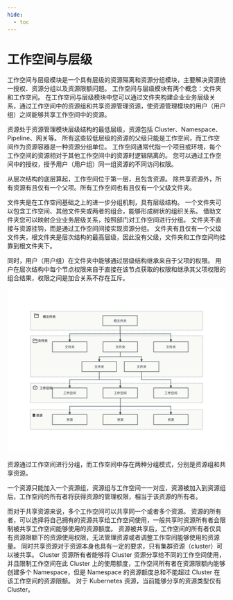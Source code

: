 ```yaml
---
hide:
  - toc
---
```


# 工作空间与层级

工作空间与层级模块是一个具有层级的资源隔离和资源分组模块，主要解决资源统一授权、资源分组以及资源限额问题。
工作空间与层级模块有两个概念：文件夹和工作空间。
在工作空间与层级模块中您可以通过文件夹构建企业业务层级关系，通过工作空间中的资源组和共享资源管理资源，使资源管理模块的用户（用户组）之间能够共享工作空间中的资源。

资源处于资源管理模块层级结构的最低层级，资源包括 Cluster、Namespace、Pipeline、网关等。
所有这些较低层级的资源的父级只能是工作空间，而工作空间作为资源容器是一种资源分组单位。
工作空间通常代指一个项目或环境，每个工作空间的资源相对于其他工作空间中的资源时逻辑隔离的。
您可以通过工作空间中的授权，授予用户（用户组）同一组资源的不同访问权限。

从层次结构的底层算起，工作空间位于第一层，且包含资源。
除共享资源外，所有资源有且仅有一个父项。所有工作空间也有且仅有一个父级文件夹。

文件夹是在工作空间基础之上的进一步分组机制，具有层级结构。
一个文件夹可以包含工作空间、其他文件夹或两者的组合，能够形成树状的组织关系。
借助文件夹您可以映射企业业务层级关系，按照部门对工作空间进行分组。
文件夹不直接与资源挂钩，而是通过工作空间间接实现资源分组。
文件夹有且仅有一个父级文件夹，根文件夹是层次结构的最高层级，因此没有父级，文件夹和工作空间均挂靠到根文件夹下。

同时，用户（用户组）在文件夹中能够通过层级结构继承来自于父项的权限。
用户在层次结构中每个节点权限来自于直接在该节点获取的权限和继承其父项权限的组合结果，权限之间是加合关系不存在互斥。

![层级](../../images/workspace02.png)

资源通过工作空间进行分组，而工作空间中存在两种分组模式，分别是资源组和共享资源。

一个资源只能加入一个资源组，资源组与工作空间一一对应，资源被加入到资源组后，工作空间的所有者将获得资源的管理权限，相当于该资源的所有者。

而对于共享资源来说，多个工作空间可以共享同一个或者多个资源。
资源的所有者，可以选择将自己拥有的资源共享给工作空间使用，一般共享时资源所有者会限制被共享工作空间能够使用的资源额度。
资源被共享后，工作空间的所有者仅具有资源限额下的资源使用权限，无法管理资源或者调整工作空间能够使用的资源量。
同时共享资源对于资源本身也具有一定的要求，只有集群资源（cluster）可以被共享。
Cluster 资源所有者能够将 Cluster 资源分享给不同的工作空间使用，并且限制工作空间在此 Cluster 上的使用额度，工作空间所有者在资源限额内能够创建多个 Namespace，但是 Namespace 的资源额度总和不能超过 Cluster 在该工作空间的资源限额。
对于 Kubernetes 资源，当前能够分享的资源类型仅有 Cluster。
